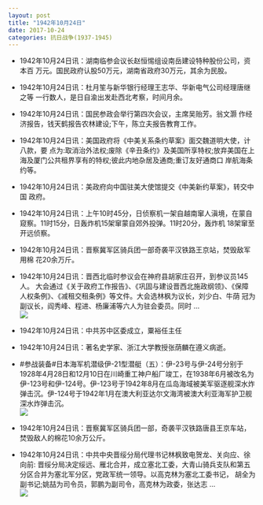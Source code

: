 ```yaml
---
layout: post
title: "1942年10月24日"
date: 2017-10-24
categories: 抗日战争(1937-1945)
---
```


<meta name="referrer" content="no-referrer" />

- 1942年10月24日讯：湖南临参会议长赵恒惕组设南岳建设特种股份公司，资本百 万元。国民政府认股50万元，湖南省政府30万元，其余为民股。 

- 1942年10月24日讯：杜月笙与新华银行经理王志华、华新电气公司经理唐继之等 一行数人，是日自渝出发赴西北考察，时间月余。 

- 1942年10月24日讯：国民参政会举行第四次会议，主席吴贻芳。翁文灏 作经济报告，钱天鹤报告农林建设;下午，陈立夫报告教育工作。 

- 1942年10月24日讯：美国政府将《中美关系条约草案》面交魏道明大使，计八款，要 点为:取消治外法权;废除《辛丑条约》及美国所享特权;放弃美国在上 海及厦门公共租界享有的特权;彼此内地杂居及通商;重订友好通商口 岸航海条约等。 

- 1942年10月24日讯：美政府向中国驻美大使馆提交《中美新约草案》，转交中国 政府。 

- 1942年10月24日讯：上午10时45分，日侦察机一架自越南窜人滇境，在蒙自窥察。11时15分，日轰炸机15架窜蒙自郊外投弹。11时20分，轰炸机 18架窜至开远侦察。 

- 1942年10月24日讯：晋察冀军区骑兵团一部奇袭平汉铁路王京站，焚毁敌军用棉 花20余万斤。 

- 1942年10月24日讯：晋西北临时参议会在神府县胡家庄召开，到参议员145人。 大会通过《关于政府工作报告》、《巩固与建设晋西北施政纲领》、《保障 人权条例》、《减租交租条例》等文件。大会选林枫为议长，刘少白、牛荫 冠为副议长，阎秀峰、程进、杨廉浦等六人为驻会委员。同时 ... <br/><img src="https://wx1.sinaimg.cn/large/aca367d8ly1fkt911dsalj20c809zt8r.jpg" />

- 1942年10月24日讯：中共苏中区委成立，粟裕任主任 

- 1942年10月24日讯：著名史学家、浙江大学教授张荫麟在遵义病逝。 

- #参战装备#日本海军机潜级伊-21型潜艇（五）：伊-23号与伊-24号分别于1928年4月28日和12月10日在川崎重工神户船厂竣工，在1938年6月被改名为伊-123号和伊-124号。伊-123号于1942年8月在瓜岛海域被美军驱逐舰深水炸弹击沉。伊-124号于1942年1月在澳大利亚达尔文海湾被澳大利亚海军护卫舰深水炸弹击沉。 <br/><img src="https://wx3.sinaimg.cn/large/aca367d8ly1fkt3tuzq3rj20j604kwez.jpg" />

- 1942年10月24日讯：晋察冀军区骑兵团一部，奇袭平汉铁路唐县王京车站，焚毁敌人的棉花10余万公斤。 

- 1942年10月24日讯：中共中央晋绥分局代理书记林枫致电贺龙、关向应、徐向前: 晋绥分局决定绥远、雁北合并，成立塞北工委，大青山骑兵支队和第五 分区合并为塞北军分区，党政军统一领导。以高克林为塞北工委书记， 胡全为副书记;姚喆为司令员，郭鹏为副司令，高克林为政委，张达志 ... <br/><img src="https://wx4.sinaimg.cn/large/aca367d8ly1fksym2x2z5j20c80bxglq.jpg" />

